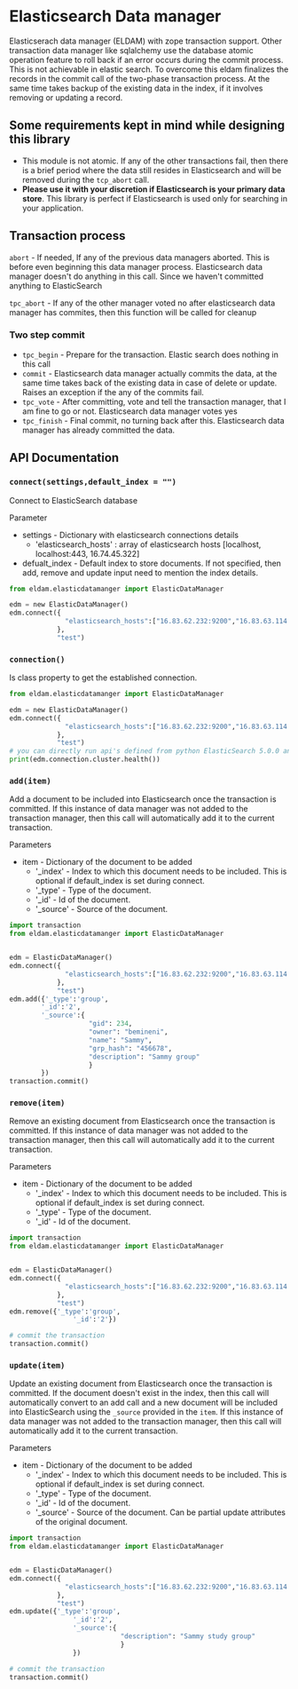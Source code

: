 Elasticsearch Data manager
==========================

Elasticserach data manager (ELDAM) with zope transaction support. Other transaction data manager like sqlalchemy
use the database atomic operation feature to roll back if an error occurs during the commit process. This is not
achievable in elastic search. To overcome this eldam finalizes the records in the commit call of the two-phase transaction process. At the same time takes backup of the existing data in the index, if it involves removing or updating a record.

**Some requirements kept in mind while designing this library**
---------------------------------------------------------------

* This module is not atomic. If any of the other transactions fail, then there is a brief period where the data still resides in Elasticsearch and will be removed during the `tcp_abort` call.
* **Please use it with your discretion if Elasticsearch is your primary data store**. This library is perfect if Elasticsearch is used only for searching in your application.

**Transaction process**
------------------------

`abort` - If needed, If any of the previous data managers aborted. This is before even beginning this data manager process. Elasticsearch data manager doesn't do anything in this call. Since we haven't committed anything to ElasticSearch

`tpc_abort` - If any of the other manager voted no after elasticsearch data manager has commites, then this function will be called for cleanup

### Two step commit 

* `tpc_begin` - Prepare for the transaction. Elastic search does nothing in this call
* `commit` - Elasticsearch data manager actually commits the data, at the same time takes back of the existing data in case of delete or update. Raises an exception if the any of the commits fail.
* `tpc_vote` - After committing, vote and tell the transaction manager, that I am fine to go or not. Elasticsearch data manager votes yes
* `tpc_finish` - Final commit, no turning back after this. Elasticsearch data manager has already committed the data.

API Documentation
-----------------

### `connect(settings,default_index = "")`

Connect to ElasticSearch database

Parameter 
- settings - Dictionary with elasticsearch connections details
  * 'elasticsearch_hosts' : array of elasticsearch hosts [localhost, localhost:443, 16.74.45.322]
- defualt_index - Default index to store documents. If not specified, then add, remove and update input need to mention the index details.

```python 
from eldam.elasticdatamanger import ElasticDataManager

edm = new ElasticDataManager()
edm.connect({ 
              "elasticsearch_hosts":["16.83.62.232:9200","16.83.63.114:9200"]
            },
            "test")
```

### `connection()`

Is class property to get the established connection.

``` python
from eldam.elasticdatamanger import ElasticDataManager

edm = new ElasticDataManager()
edm.connect({ 
              "elasticsearch_hosts":["16.83.62.232:9200","16.83.63.114:9200"]
            },
            "test")
# you can directly run api's defined from python ElasticSearch 5.0.0 and above
print(edm.connection.cluster.health())
```

### `add(item)`

Add a document to be included into Elasticsearch once the transaction is committed. If this instance of data manager was not added to the transaction manager, then this call will automatically add it to the current transaction.

Parameters

- item - Dictionary of the document to be added 
  - '_index' - Index to which this document needs to be included. This is optional if default_index is set during connect.
  - '_type' - Type of the document.
  - '_id' - Id of the document.
  - '_source' - Source of the document.

```python
import transaction
from eldam.elasticdatamanger import ElasticDataManager


edm = ElasticDataManager()
edm.connect({ 
              "elasticsearch_hosts":["16.83.62.232:9200","16.83.63.114:9200"]
            },
            "test")
edm.add({'_type':'group',
        '_id':'2',
        '_source':{ 
                    "gid": 234, 
                    "owner": "bemineni", 
                    "name": "Sammy", 
                    "grp_hash": "456678", 
                    "description": "Sammy group"
                    }
        })
transaction.commit()
```

### `remove(item)`

Remove an existing document from Elasticsearch once the transaction is committed. If this instance of data manager was not added to the transaction manager, then this call will automatically add it to the current transaction.

Parameters

- item - Dictionary of the document to be added 
  - '_index' - Index to which this document needs to be included. This is optional if default_index is set during connect.
  - '_type' - Type of the document.
  - '_id' - Id of the document.

```python
import transaction
from eldam.elasticdatamanger import ElasticDataManager


edm = ElasticDataManager()
edm.connect({ 
              "elasticsearch_hosts":["16.83.62.232:9200","16.83.63.114:9200"]
            },
            "test")
edm.remove({'_type':'group',
                '_id':'2'})

# commit the transaction                
transaction.commit()
```

### `update(item)`

Update an existing document from Elasticsearch once the transaction is committed. If the document doesn't exist in the index, then this call will automatically convert to an add call and a new document will be included into ElasticSearch using the `_source` provided in the `item`. If this instance of data manager was not added to the transaction manager, then this call will automatically add it to the current transaction.

Parameters

- item - Dictionary of the document to be added 
  - '_index' - Index to which this document needs to be included. This is optional if default_index is set during connect.
  - '_type' - Type of the document.
  - '_id' - Id of the document.
  - '_source' - Source of the document. Can be partial update attributes of the original document.

```python
import transaction
from eldam.elasticdatamanger import ElasticDataManager


edm = ElasticDataManager()
edm.connect({ 
              "elasticsearch_hosts":["16.83.62.232:9200","16.83.63.114:9200"]
            },
            "test")
edm.update({'_type':'group',
                '_id':'2',
                '_source':{ 
                            "description": "Sammy study group"
                            }
                })

# commit the transaction                
transaction.commit()
```